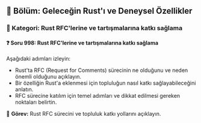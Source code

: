 ## 📘 Bölüm: Geleceğin Rust'ı ve Deneysel Özellikler  
### 🔹 Kategori: Rust RFC'lerine ve tartışmalarına katkı sağlama  
#### ❓ Soru 998: Rust RFC'lerine ve tartışmalarına katkı sağlama

Aşağıdaki adımları izleyin:

- Rust'ta RFC (Request for Comments) sürecinin ne olduğunu ve neden önemli olduğunu açıklayın.
- Bir özelliğin Rust'a eklenmesi için topluluğun nasıl katkı sağlayabileceğini anlatın.
- RFC sürecine katılım için temel adımları ve dikkat edilmesi gereken noktaları belirtin.

🔧 **Görev:** Rust RFC sürecini ve topluluk katkı yollarını açıklayın.
